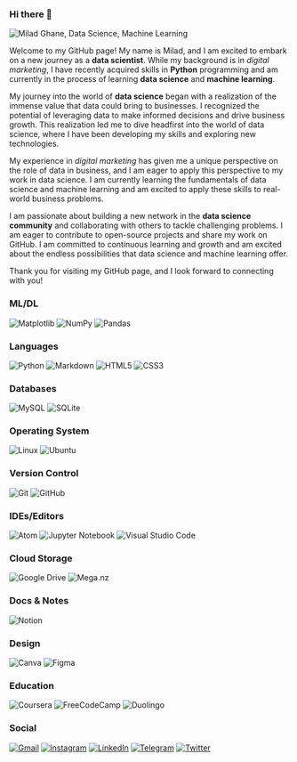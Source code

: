 ### Hi there 👋

![Milad Ghane, Data Science, Machine Learning](https://live.staticflickr.com/65535/52801443427_17b4a31279_k.jpg)

Welcome to my GitHub page! My name is Milad, and I am excited to embark on a new journey as a **data scientist**. While my background is in *digital marketing*, I have recently acquired skills in **Python** programming and am currently in the process of learning **data science** and **machine learning**.

My journey into the world of **data science** began with a realization of the immense value that data could bring to businesses. I recognized the potential of leveraging data to make informed decisions and drive business growth. This realization led me to dive headfirst into the world of data science, where I have been developing my skills and exploring new technologies.

My experience in *digital marketing* has given me a unique perspective on the role of data in business, and I am eager to apply this perspective to my work in data science. I am currently learning the fundamentals of data science and machine learning and am excited to apply these skills to real-world business problems.

I am passionate about building a new network in the **data science community** and collaborating with others to tackle challenging problems. I am eager to contribute to open-source projects and share my work on GitHub. I am committed to continuous learning and growth and am excited about the endless possibilities that data science and machine learning offer.

Thank you for visiting my GitHub page, and I look forward to connecting with you!

### ML/DL
![Matplotlib](https://img.shields.io/badge/Matplotlib-%23ffffff.svg?style=for-the-badge&logo=Matplotlib&logoColor=black)
![NumPy](https://img.shields.io/badge/numpy-%23013243.svg?style=for-the-badge&logo=numpy&logoColor=white)
![Pandas](https://img.shields.io/badge/pandas-%23150458.svg?style=for-the-badge&logo=pandas&logoColor=white)

### Languages
![Python](https://img.shields.io/badge/python-3670A0?style=for-the-badge&logo=python&logoColor=ffdd54)
![Markdown](https://img.shields.io/badge/markdown-%23000000.svg?style=for-the-badge&logo=markdown&logoColor=white)
![HTML5](https://img.shields.io/badge/html5-%23E34F26.svg?style=for-the-badge&logo=html5&logoColor=white)
![CSS3](https://img.shields.io/badge/css3-%231572B6.svg?style=for-the-badge&logo=css3&logoColor=white)

### Databases
![MySQL](https://img.shields.io/badge/mysql-%2300f.svg?style=for-the-badge&logo=mysql&logoColor=white)
![SQLite](https://img.shields.io/badge/sqlite-%2307405e.svg?style=for-the-badge&logo=sqlite&logoColor=white)

### Operating System
![Linux](https://img.shields.io/badge/Linux-FCC624?style=for-the-badge&logo=linux&logoColor=black)
![Ubuntu](https://img.shields.io/badge/Ubuntu-E95420?style=for-the-badge&logo=ubuntu&logoColor=white)

### Version Control
![Git](https://img.shields.io/badge/git-%23F05033.svg?style=for-the-badge&logo=git&logoColor=white)
![GitHub](https://img.shields.io/badge/github-%23121011.svg?style=for-the-badge&logo=github&logoColor=white)

### IDEs/Editors
![Atom](https://img.shields.io/badge/Atom-%2366595C.svg?style=for-the-badge&logo=atom&logoColor=white)
![Jupyter Notebook](https://img.shields.io/badge/jupyter-%23FA0F00.svg?style=for-the-badge&logo=jupyter&logoColor=white)
![Visual Studio Code](https://img.shields.io/badge/Visual%20Studio%20Code-0078d7.svg?style=for-the-badge&logo=visual-studio-code&logoColor=white)

### Cloud Storage
![Google Drive](https://img.shields.io/badge/Google%20Drive-4285F4?style=for-the-badge&logo=googledrive&logoColor=white)
![Mega.nz](https://img.shields.io/badge/Mega-%23D90007.svg?style=for-the-badge&logo=Mega&logoColor=white)

### Docs & Notes
![Notion](https://img.shields.io/badge/Notion-%23000000.svg?style=for-the-badge&logo=notion&logoColor=white)

### Design
![Canva](https://img.shields.io/badge/Canva-%2300C4CC.svg?style=for-the-badge&logo=Canva&logoColor=white)
![Figma](https://img.shields.io/badge/figma-%23F24E1E.svg?style=for-the-badge&logo=figma&logoColor=white)

### Education
![Coursera](https://img.shields.io/badge/Coursera-%230056D2.svg?style=for-the-badge&logo=Coursera&logoColor=white)
![FreeCodeCamp](https://img.shields.io/badge/Freecodecamp-%23123.svg?&style=for-the-badge&logo=freecodecamp&logoColor=green)
![Duolingo](https://img.shields.io/badge/Duolingo-%234DC730.svg?style=for-the-badge&logo=Duolingo&logoColor=white)

### Social
[![Gmail](https://img.shields.io/badge/Gmail-D14836?style=for-the-badge&logo=gmail&logoColor=white)](mailto:miladghane@gmail.com)
[![Instagram](https://img.shields.io/badge/Instagram-%23E4405F.svg?style=for-the-badge&logo=Instagram&logoColor=white)](https://www.instagram.com/miladistic/)
[![LinkedIn](https://img.shields.io/badge/linkedin-%230077B5.svg?style=for-the-badge&logo=linkedin&logoColor=white)](https://www.linkedin.com/in/milad-ghane/)
[![Telegram](https://img.shields.io/badge/Telegram-2CA5E0?style=for-the-badge&logo=telegram&logoColor=white)](https://t.me/miladify)
[![Twitter](https://img.shields.io/badge/Twitter-%231DA1F2.svg?style=for-the-badge&logo=Twitter&logoColor=white)](https://twitter.com/milad_ghane)
